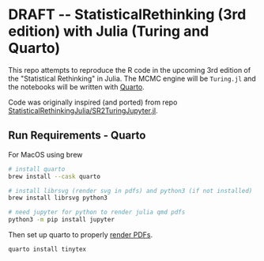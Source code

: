 # DRAFT -- StatisticalRethinking (3rd edition) with Julia (Turing and Quarto)

This repo attempts to reproduce the R code in the upcoming 3rd edition of the "Statistical Rethinking" in Julia. The MCMC engine will be `Turing.jl` and the notebooks will be written with [Quarto](https://quarto.org).

Code was originally inspired (and ported) from repo [StatisticalRethinkingJulia/SR2TuringJupyter.jl](https://github.com/StatisticalRethinkingJulia/SR2TuringJupyter.jl).

## Run Requirements - Quarto

For MacOS using brew

```sh
# install quarto
brew install --cask quarto

# install librsvg (render svg in pdfs) and python3 (if not installed)
brew install librsvg python3

# need jupyter for python to render julia qmd pdfs
python3 -m pip install jupyter
```

Then set up quarto to properly [render PDFs](https://quarto.org/docs/output-formats/pdf-engine.html#overview).

```sh
quarto install tinytex
```